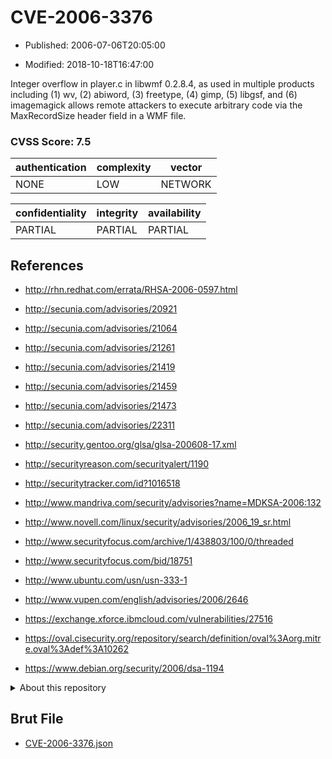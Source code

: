 # CVE-2006-3376

- Published: 2006-07-06T20:05:00

- Modified: 2018-10-18T16:47:00

Integer overflow in player.c in libwmf 0.2.8.4, as used in multiple products including (1) wv, (2) abiword, (3) freetype, (4) gimp, (5) libgsf, and (6) imagemagick allows remote attackers to execute arbitrary code via the MaxRecordSize header field in a WMF file.

### CVSS Score: **7.5**

| authentication | complexity | vector |
| --- | --- | --- |
| NONE | LOW | NETWORK |

| confidentiality | integrity | availability |
| --- | --- | --- |
| PARTIAL | PARTIAL | PARTIAL |

## References

* http://rhn.redhat.com/errata/RHSA-2006-0597.html

* http://secunia.com/advisories/20921

* http://secunia.com/advisories/21064

* http://secunia.com/advisories/21261

* http://secunia.com/advisories/21419

* http://secunia.com/advisories/21459

* http://secunia.com/advisories/21473

* http://secunia.com/advisories/22311

* http://security.gentoo.org/glsa/glsa-200608-17.xml

* http://securityreason.com/securityalert/1190

* http://securitytracker.com/id?1016518

* http://www.mandriva.com/security/advisories?name=MDKSA-2006:132

* http://www.novell.com/linux/security/advisories/2006_19_sr.html

* http://www.securityfocus.com/archive/1/438803/100/0/threaded

* http://www.securityfocus.com/bid/18751

* http://www.ubuntu.com/usn/usn-333-1

* http://www.vupen.com/english/advisories/2006/2646

* https://exchange.xforce.ibmcloud.com/vulnerabilities/27516

* https://oval.cisecurity.org/repository/search/definition/oval%3Aorg.mitre.oval%3Adef%3A10262

* https://www.debian.org/security/2006/dsa-1194

<details>
<summary>About this repository</summary> 

  This repository is part of the project [Live Hack CVE](https://github.com/Live-Hack-CVE). Main website can be found [www.live-hack.org](https://www.live-hack.org) 
  
  Made by [Sn0wAlice](https://github.com/Sn0wAlice) for the people that care about security and need to have a feed of the latest CVEs. Hope you enjoy it, don't forget to star the repo and follow me on [Twitter](https://twitter.com/Sn0wAlice) and [Github](https://github.com/Sn0wAlice). And that is my [personnal website](https://www.alice-snow.me/)

  - [Home Page](https://github.com/Live-Hack-CVE)
  - [Framework](https://github.com/Live-Hack-CVE/cve-framework)
  - [CVE database](https://github.com/Live-Hack-CVE/full_database)
  - [Changelog](https://github.com/Live-Hack-CVE/Changelog)
</details>

## Brut File

* [CVE-2006-3376.json](https://raw.githubusercontent.com/Live-Hack-CVE/full_database/main/cves/2006/CVE-2006-3376.json)

